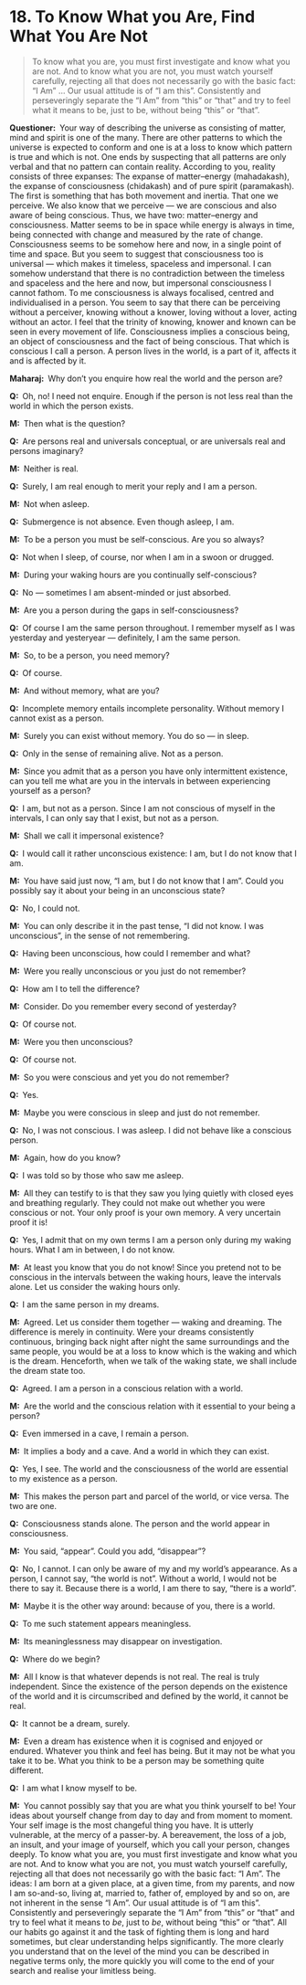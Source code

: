 # 18. To Know What you Are, Find What You Are Not

>To know what you are, you must first investigate and know what you are not. And to know what you are not, you must watch yourself carefully, rejecting all that does not necessarily go with the basic fact: “I Am” … Our usual attitude is of “I am this”. Consistently and perseveringly separate the “I Am” from “this” or “that” and try to feel what it means to <span style=font-style:normal>be</span>, just to <span style=font-style:normal>be</span>, without being “this” or “that”.

**Questioner:**&ensp;Your way of describing the universe as consisting of matter, mind and spirit is one of the many. There are other patterns to which the universe is expected to conform and one is at a loss to know which pattern is true and which is not. One ends by suspecting that all patterns are only verbal and that no pattern can contain reality. According to you, reality consists of three expanses: The expanse of matter–energy (<span data-tippy-content="The great expanse of existence, the universe of matter and energy.">mahadakash</span>), the expanse of consciousness (<span data-tippy-content="[<em>chit</em>, to perceive + <em>akash</em>, expanse, sky] <em>Brahman</em> in its aspect of limitless knowledge, the expanse of awareness. Variously used for consciousness, individual as well as universal.">chidakash</span>) and of pure spirit (<span data-tippy-content="The great expanse, the timeless and spaceless reality; the Absolute being.">paramakash</span>). The first is something that has both movement and inertia. That one we perceive. We also know that we perceive — we are conscious and also aware of being conscious. Thus, we have two: matter–energy and consciousness. Matter seems to be in space while energy is always in time, being connected with change and measured by the rate of change. Consciousness seems to be somehow here and now, in a single point of time and space. But you seem to suggest that consciousness too is universal — which makes it timeless, spaceless and impersonal. I can somehow understand that there is no contradiction between the timeless and spaceless and the here and now, but impersonal consciousness I cannot fathom. To me consciousness is always focalised, centred and individualised in a person. You seem to say that there can be perceiving without a perceiver, knowing without a knower, loving without a lover, acting without an actor. I feel that the trinity of knowing, knower and known can be seen in every movement of life. Consciousness implies a conscious being, an object of consciousness and the fact of being conscious. That which is conscious I call a person. A person lives in the world, is a part of it, affects it and is affected by it. 

**Maharaj:**&ensp;Why don’t you enquire how real the world and the person are?

**Q:**&ensp;Oh, no! I need not enquire. Enough if the person is not less real than the world in which the person exists.

**M:**&ensp;Then what is the question?

**Q:**&ensp;Are persons real and universals conceptual, or are universals real and persons imaginary?

**M:**&ensp;Neither is real.

**Q:**&ensp;Surely, I am real enough to merit your reply and I am a person.

**M:**&ensp;Not when asleep.

**Q:**&ensp;Submergence is not absence. Even though asleep, I am.

**M:**&ensp;To be a person you must be self-conscious. Are you so always?

**Q:**&ensp;Not when I sleep, of course, nor when I am in a swoon or drugged.

**M:**&ensp;During your waking hours are you continually self-conscious?

**Q:**&ensp;No — sometimes I am absent-minded or just absorbed.

**M:**&ensp;Are you a person during the gaps in self-consciousness?

**Q:**&ensp;Of course I am the same person throughout. I remember myself as I was yesterday and yesteryear — definitely, I am the same person.

**M:**&ensp;So, to be a person, you need memory?

**Q:**&ensp;Of course.

**M:**&ensp;And without memory, what are you?

**Q:**&ensp;Incomplete memory entails incomplete personality. Without memory I cannot exist as a person.

**M:**&ensp;Surely you can exist without memory. You do so — in sleep.

**Q:**&ensp;Only in the sense of remaining alive. Not as a person.

**M:**&ensp;Since you admit that as a person you have only intermittent existence, can you tell me what are you in the intervals in between experiencing yourself as a person?

**Q:**&ensp;I am, but not as a person. Since I am not conscious of myself in the intervals, I can only say that I exist, but not as a person.

**M:**&ensp;Shall we call it impersonal existence?

**Q:**&ensp;I would call it rather unconscious existence: I am, but I do not know that I am.

**M:**&ensp;You have said just now, “I am, but I do not know that I am”. Could you possibly say it about your being in an unconscious state?

**Q:**&ensp;No, I could not.

**M:**&ensp;You can only describe it in the past tense, “I did not know. I was unconscious”, in the sense of not remembering.

**Q:**&ensp;Having been unconscious, how could I remember and what?

**M:**&ensp;Were you really unconscious or you just do not remember?

**Q:**&ensp;How am I to tell the difference?

**M:**&ensp;Consider. Do you remember every second of yesterday?

**Q:**&ensp;Of course not.

**M:**&ensp;Were you then unconscious?

**Q:**&ensp;Of course not.

**M:**&ensp;So you were conscious and yet you do not remember?

**Q:**&ensp;Yes.

**M:**&ensp;Maybe you were conscious in sleep and just do not remember.

**Q:**&ensp;No, I was not conscious. I was asleep. I did not behave like a conscious person.

**M:**&ensp;Again, how do you know?

**Q:**&ensp;I was told so by those who saw me asleep.

**M:**&ensp;All they can testify to is that they saw you lying quietly with closed eyes and breathing regularly. They could not make out whether you were conscious or not. Your only proof is your own memory. A very uncertain proof it is!

**Q:**&ensp;Yes, I admit that on my own terms I am a person only during my waking hours. What I am in between, I do not know.

**M:**&ensp;At least you know that you do not know! Since you pretend not to be conscious in the intervals between the waking hours, leave the intervals alone. Let us consider the waking hours only.

**Q:**&ensp;I am the same person in my dreams.

**M:**&ensp;Agreed. Let us consider them together — waking and dreaming. The difference is merely in continuity. Were your dreams consistently continuous, bringing back night after night the same surroundings and the same people, you would be at a loss to know which is the waking and which is the dream. Henceforth, when we talk of the waking state, we shall include the dream state too.

**Q:**&ensp;Agreed. I am a person in a conscious relation with a world. 

**M:**&ensp;Are the world and the conscious relation with it essential to your being a person?

**Q:**&ensp;Even immersed in a cave, I remain a person.

**M:**&ensp;It implies a body and a cave. And a world in which they can exist.

**Q:**&ensp;Yes, I see. The world and the consciousness of the world are essential to my existence as a person.

**M:**&ensp;This makes the person part and parcel of the world, or vice versa. The two are one.

**Q:**&ensp;Consciousness stands alone. The person and the world appear in consciousness.

**M:**&ensp;You said, “appear”. Could you add, “disappear”?

**Q:**&ensp;No, I cannot. I can only be aware of my and my world’s appearance. As a person, I cannot say, “the world is not”. Without a world, I would not be there to say it. Because there is a world, I am there to say, “there is a world”.

**M:**&ensp;Maybe it is the other way around: because of you, there is a world.

**Q:**&ensp;To me such statement appears meaningless.

**M:**&ensp;Its meaninglessness may disappear on investigation.

**Q:**&ensp;Where do we begin?

**M:**&ensp;All I know is that whatever depends is not real. The real is truly independent. Since the existence of the person depends on the existence of the world and it is circumscribed and defined by the world, it cannot be real.

**Q:**&ensp;It cannot be a dream, surely.

**M:**&ensp;Even a dream has existence when it is cognised and enjoyed or endured. Whatever you think and feel has being. But it may not be what you take it to be. What you think to be a person may be something quite different.

**Q:**&ensp;I am what I know myself to be.

**M:**&ensp;You cannot possibly say that you are what you think yourself to be! Your ideas about yourself change from day to day and from moment to moment. Your self image is the most changeful thing you have. It is utterly vulnerable, at the mercy of a passer-by. A bereavement, the loss of a job, an insult, and your image of yourself, which you call your person, changes deeply. To know what you are, you must first investigate and know what you are not. And to know what you are not, you must watch yourself carefully, rejecting all that does not necessarily go with the basic fact: “I Am”. The ideas: I am born at a given place, at a given time, from my parents, and now I am so-and-so, living at, married to, father of, employed by and so on, are not inherent in the sense “I Am”. Our usual attitude is of “I am this”. Consistently and perseveringly separate the “I Am” from “this” or “that” and try to feel what it means to *be*, just to *be*, without being “this” or “that”. All our habits go against it and the task of fighting them is long and hard sometimes, but clear understanding helps significantly. The more clearly you understand that on the level of the mind you can be described in negative terms only, the more quickly you will come to the end of your search and realise your limitless being.

<script>
export default {
  props: ["slot-key"],
  mounted () {
    tippy("[data-tippy-content]", {allowHTML: true});
  }
}
</script>
